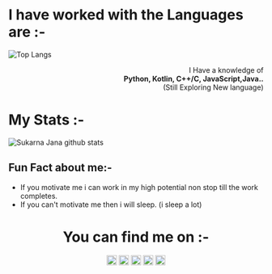 
<h1 align="left">I have worked with the Languages are :-</h1>
<p align="left">
  <img src="https://github-readme-stats.vercel.app/api/top-langs/?username=Sukarnascience&langs_count=8&bg_color=30,e96443,904e95&title_color=fff&text_color=000" alt="Top Langs">
</p>  
<p align="right">
  I Have a knowledge of <br><b>Python, Kotlin, C++/C, JavaScript,Java..</b><br>(Still Exploring New language)
</p>

<h1 align="left">My Stats :-</h1>
<p align="left">
<img src="https://github-readme-stats.vercel.app/api?username=Sukarnascience&show_icons=true&bg_color=30,e96443,904e95&title_color=fff&text_color=000" alt="Sukarna Jana github stats">
</p>

## Fun Fact about me:- ##
* If you motivate me i can work in my high potential non stop till the work completes.
* If you can't motivate me then i will sleep. (i sleep a lot)

<h1 align="center">You can find me on :-</h1>
<p align="center">
  <a href="https://twitter.com/JanaSukarna">
    <img src="https://img.shields.io/badge/Twitter-%231DA1F2.svg?&style=plastic&logo=twitter&logoColor=white" height=20></a>
  <a href="https://www.instagram.com/sukarnascience/">
    <img src="https://img.shields.io/badge/Instagram-%23E4405F.svg?&style=plastic&logo=instagram&logoColor=white" height=20></a>
  <a href="https://www.facebook.com/sukarna.jana.9">
    <img src="https://img.shields.io/badge/Facebook-%234267B2.svg?&style=plastic&logo=facebook&logoColor=white" height=20></a>
  <a href="https://dev.to/sukarnascience">
    <img src="https://img.shields.io/badge/DEV.TO-%230A0A0A.svg?&style=plastic&logo=dev-dot-to&logoColor=white" height=20></a>
  <a href="https://stackoverflow.com/users/13509333/sukarna-jana">
    <img src="https://img.shields.io/badge/Stack Overflow-%23F48024.svg?&style=plastic&logo=stackoverflow&logoColor=white" height=20></a>
</p>

